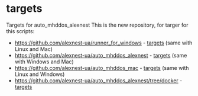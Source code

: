 # targets
Targets for auto_mhddos_alexnest
This is the new repository, for targer for this scripts:  
* https://github.com/alexnest-ua/runner_for_windows - [targets](https://raw.githubusercontent.com/alexnest-ua/targets/main/targets_linux) (same with Linux and Mac)   
* https://github.com/alexnest-ua/auto_mhddos_alexnest - [targets](https://raw.githubusercontent.com/alexnest-ua/targets/main/targets_linux) (same with Windows and Mac) 
* https://github.com/alexnest-ua/auto_mhddos_mac - [targets](https://raw.githubusercontent.com/alexnest-ua/targets/main/targets_linux) (same with Linux and Windows)  
* https://github.com/alexnest-ua/auto_mhddos_alexnest/tree/docker - [targets](https://raw.githubusercontent.com/alexnest-ua/targets/main/targets_docker) 
